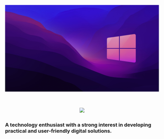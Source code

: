 <img src="https://github.com/agungdhrs/agungdhrs/blob/main/wallpaperflare.com_wallpaper.jpg" alt="Banner of Windows">

<h1 align="center">
    <img src="https://readme-typing-svg.herokuapp.com/?font=Inter&size=48&center=true&vCenter=true&width=500&height=70&color=4493F8&duration=4000&lines=Hi+There!+👋;+I'm+Agung+Dharma+Saputra!;" />
</h1>

### A technology enthusiast with a strong interest in developing practical and user-friendly digital solutions.
